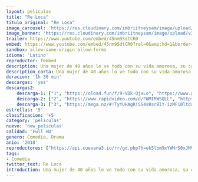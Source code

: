 ```yaml
---
layout: peliculas
title: "Re Loca"
titulo_original: "Re Loca"
image_carousel: 'https://res.cloudinary.com/imbriitneysam/image/upload/v1542231169/reloca-poster-min.jpg'
image_banner: 'https://res.cloudinary.com/imbriitneysam/image/upload/v1542231169/reloca-banner-min.jpg'
trailer: https://www.youtube.com/embed/45nm9SdtCR0
embed: https://www.youtube.com/embed/45nm9SdtCR0?rel=0&amp;hd=1&border=0&wmode=opaque&enablejsapi=1&modestbranding=1&controls=1&showinfo=1
sandbox: allow-same-origin allow-forms
idioma: 'Latino'
reproductor: fembed
description: Una mujer de 40 años lo ve todo con su vida amorosa, su carrera y su rutina diaria. Ella decide cambiar las cosas un poco y hace un ritual que tiene algunas consecuencias que cambiarán su vida al revés.
description_corta: Una mujer de 40 años lo ve todo con su vida amorosa, su carrera y su rutina diaria. Ella decide cambiar las cosas un poco y hace un ritual que tiene algunas consecuencias que cambiarán su vida al revés.
duracion: '1h 30 min'
descargas: 'yes'
descargas2:
    descarga-1: ["1", "https://oload.fun/f/9-VDk-QjxLo", "https://www.google.com/s2/favicons?domain=openload.co","OpenLoad","https://res.cloudinary.com/imbriitneysam/image/upload/v1541473684/mexico.png", "Latino", "Full HD"]
    descarga-2: ["2", "https://www.rapidvideo.com/d/FWMIRW5QLL", "https://www.google.com/s2/favicons?domain=www.rapidvideo.com","RapidVideo","https://res.cloudinary.com/imbriitneysam/image/upload/v1541473684/mexico.png", "Latino", "Full HD"]
    descarga-3: ["3", "https://mega.nz/#!TyYUHAgR!SS4sRsrBlY-izMFi0ltda4RvhvAX5vZ4AgsiAiU_eBs", "https://www.google.com/s2/favicons?domain=mega.nz","Mega","https://res.cloudinary.com/imbriitneysam/image/upload/v1541473684/mexico.png", "Latino", "Full HD"]
estrellas: '5'
clasificacion: '+5'
category: 'peliculas'
nuevo: 'new_peliculas'
calidad: 'Full HD'
genero: Comedia, Drama
anio: '2018'
reproductores: ["https://api.cuevana3.io/rr/gd.php?h=ek5lbm9xYWNrS0xJMVp5b21KREk0dFBLbjVkaHhkRGdrOG1jbnBpUnhhS1Z1WmQvZzdQYjN0cWNlV1orMkpQZW5OQjNlV2ZRMk9TOHpadC9ocG1ucUphU3FadVkyUT09"]
tags:
- Comedia
twitter_text: Re Loca
introduction: Una mujer de 40 años lo ve todo con su vida amorosa, su carrera y su rutina diaria. Ella decide cambiar las cosas un poco y hace un ritual que tiene algunas consecuencias que cambiarán su vida al revés.
---
```



 







